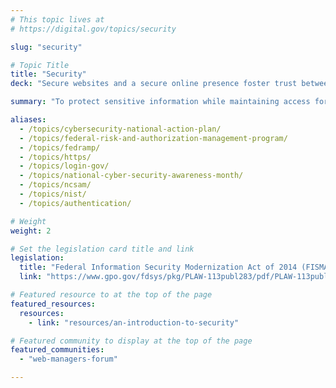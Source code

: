 ```yaml
---
# This topic lives at
# https://digital.gov/topics/security

slug: "security"

# Topic Title
title: "Security"
deck: "Secure websites and a secure online presence foster trust between the public and government."

summary: "To protect sensitive information while maintaining access for authorized users, prioritize the implementation of security and management controls. The responsibility, however, to ensure website safety extends beyond technology. Publicly share your security protocols and establish a clear channel for users to report any suspicious activity. By making security a collaborative effort, you'll build trust, protect sensitive information, and ensure that your website functions securely."

aliases:
  - /topics/cybersecurity-national-action-plan/
  - /topics/federal-risk-and-authorization-management-program/
  - /topics/fedramp/
  - /topics/https/
  - /topics/login-gov/
  - /topics/national-cyber-security-awareness-month/
  - /topics/ncsam/
  - /topics/nist/
  - /topics/authentication/

# Weight
weight: 2

# Set the legislation card title and link
legislation:
  title: "Federal Information Security Modernization Act of 2014 (FISMA) (Public Law 113-283) (PDF, 265 KB, 16 Pages)"
  link: "https://www.gpo.gov/fdsys/pkg/PLAW-113publ283/pdf/PLAW-113publ283.pdf"

# Featured resource to at the top of the page
featured_resources:
  resources:
    - link: "resources/an-introduction-to-security"

# Featured community to display at the top of the page
featured_communities:
  - "web-managers-forum"

---
```

